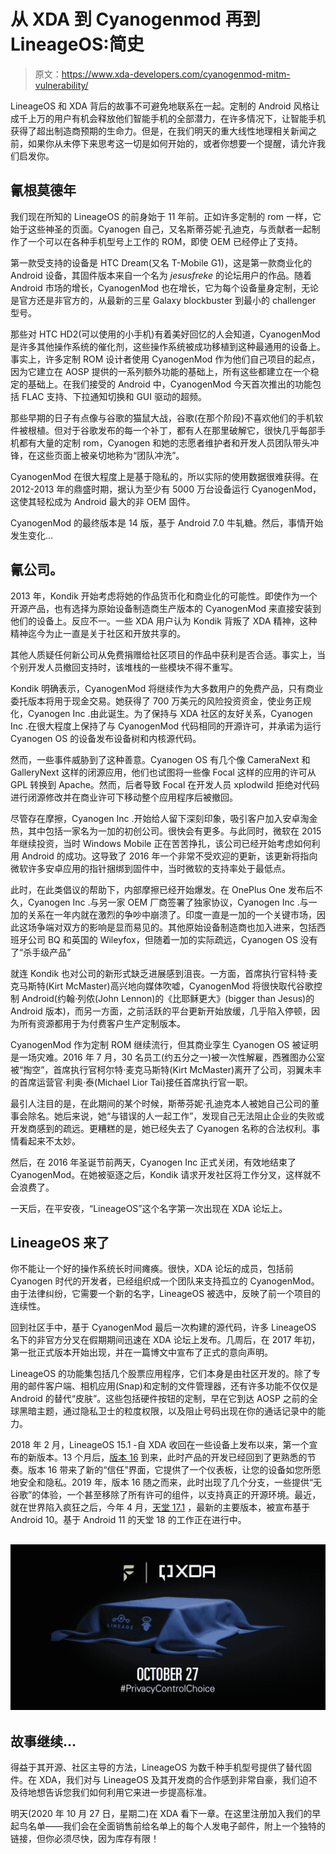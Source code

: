 # 从 XDA 到 Cyanogenmod 再到 LineageOS:简史

> 原文：<https://www.xda-developers.com/cyanogenmod-mitm-vulnerability/>

LineageOS 和 XDA 背后的故事不可避免地联系在一起。定制的 Android 风格让成千上万的用户有机会释放他们智能手机的全部潜力，在许多情况下，让智能手机获得了超出制造商预期的生命力。但是，在我们明天的重大线性地理相关新闻之前，如果你从未停下来思考这一切是如何开始的，或者你想要一个提醒，请允许我们启发你。

## 氰根莫德年

我们现在所知的 LineageOS 的前身始于 11 年前。正如许多定制的 rom 一样，它始于这些神圣的页面。Cyanogen 自己，又名斯蒂芬妮·孔迪克，与贡献者一起制作了一个可以在各种手机型号上工作的 ROM，即使 OEM 已经停止了支持。

第一款受支持的设备是 HTC Dream(又名 T-Mobile G1)，这是第一款商业化的 Android 设备，其固件版本来自一个名为 *jesusfreke* 的论坛用户的作品。随着 Android 市场的增长，CyanogenMod 也在增长，它为每个设备量身定制，无论是官方还是非官方的，从最新的三星 Galaxy blockbuster 到最小的 challenger 型号。

那些对 HTC HD2(可以使用的小手机)有着美好回忆的人会知道，CyanogenMod 是许多其他操作系统的催化剂，这些操作系统被成功移植到这种最通用的设备上。事实上，许多定制 ROM 设计者使用 CyanogenMod 作为他们自己项目的起点，因为它建立在 AOSP 提供的一系列额外功能的基础上，所有这些都建立在一个稳定的基础上。在我们接受的 Android 中，CyanogenMod 今天首次推出的功能包括 FLAC 支持、下拉通知切换和 GUI 驱动的超频。

那些早期的日子有点像与谷歌的猫鼠大战，谷歌(在那个阶段)不喜欢他们的手机软件被根植。但对于谷歌发布的每一个补丁，都有人在那里破解它，很快几乎每部手机都有大量的定制 rom，Cyanogen 和她的志愿者维护者和开发人员团队带头冲锋，在这些页面上被亲切地称为“团队冲洗”。

CyanogenMod 在很大程度上是基于隐私的，所以实际的使用数据很难获得。在 2012-2013 年的鼎盛时期，据认为至少有 5000 万台设备运行 CyanogenMod，这使其轻松成为 Android 最大的非 OEM 固件。

CyanogenMod 的最终版本是 14 版，基于 Android 7.0 牛轧糖。然后，事情开始发生变化…

## 氰公司。

2013 年，Kondik 开始考虑将她的作品货币化和商业化的可能性。即使作为一个开源产品，也有选择为原始设备制造商生产版本的 CyanogenMod 来直接安装到他们的设备上。反应不一。一些 XDA 用户认为 Kondik 背叛了 XDA 精神，这种精神迄今为止一直是关于社区和开放共享的。

其他人质疑任何新公司从免费捐赠给社区项目的作品中获利是否合适。事实上，当个别开发人员撤回支持时，该堆栈的一些模块不得不重写。

Kondik 明确表示，CyanogenMod 将继续作为大多数用户的免费产品，只有商业委托版本将用于现金交易。她获得了 700 万美元的风险投资资金，使业务正规化，Cyanogen Inc .由此诞生。为了保持与 XDA 社区的友好关系，Cyanogen Inc .在很大程度上保持了与 CyanogenMod 代码相同的开源许可，并承诺为运行 Cyanogen OS 的设备发布设备树和内核源代码。

然而，一些事件威胁到了这种善意。Cyanogen OS 有几个像 CameraNext 和 GalleryNext 这样的闭源应用，他们也试图将一些像 Focal 这样的应用的许可从 GPL 转换到 Apache。然而，后者导致 Focal 在开发人员 xplodwild 拒绝对代码进行闭源修改并在商业许可下移动整个应用程序后被撤回。

尽管存在摩擦，Cyanogen Inc .开始给人留下深刻印象，吸引客户加入安卓淘金热，其中包括一家名为一加的初创公司。很快会有更多。与此同时，微软在 2015 年继续投资，当时 Windows Mobile 正在苦苦挣扎，该公司已经开始考虑如何利用 Android 的成功。这导致了 2016 年一个非常不受欢迎的更新，该更新将指向微软许多安卓应用的指针捆绑到固件中，当时微软的支持率处于最低点。

此时，在此类倡议的帮助下，内部摩擦已经开始爆发。在 OnePlus One 发布后不久，Cyanogen Inc .与另一家 OEM 厂商签署了独家协议，Cyanogen Inc .与一加的关系在一年内就在激烈的争吵中崩溃了。印度一直是一加的一个关键市场，因此这场争端对双方的影响是显而易见的。其他原始设备制造商也加入进来，包括西班牙公司 BQ 和英国的 Wileyfox，但随着一加的实际疏远，Cyanogen OS 没有了“杀手级产品”

就连 Kondik 也对公司的新形式缺乏进展感到沮丧。一方面，首席执行官科特·麦克马斯特(Kirt McMaster)高兴地向媒体吹嘘，CyanogenMod 将很快取代谷歌控制 Android(约翰·列侬(John Lennon)的《比耶稣更大》(bigger than Jesus)的 Android 版本)，而另一方面，之前活跃的平台更新开始放缓，几乎陷入停顿，因为所有资源都用于为付费客户生产定制版本。

CyanogenMod 作为定制 ROM 继续流行，但其商业孪生 Cyanogen OS 被证明是一场灾难。2016 年 7 月，30 名员工(约五分之一)被一次性解雇，西雅图办公室被“掏空”，首席执行官柯尔特·麦克马斯特(Kirt McMaster)离开了公司，羽翼未丰的首席运营官·利奥·泰(Michael Lior Tai)接任首席执行官一职。

最引人注目的是，在此期间的某个时候，斯蒂芬妮·孔迪克本人被她自己公司的董事会除名。她后来说，她“与错误的人一起工作”，发现自己无法阻止企业的失败或开发商感到的疏远。更糟糕的是，她已经失去了 Cyanogen 名称的合法权利。事情看起来不太妙。

然后，在 2016 年圣诞节前两天，Cyanogen Inc 正式关闭，有效地结束了 CyanogenMod。在她被驱逐之后，Kondik 请求开发社区将工作分叉，这样就不会浪费了。

一天后，在平安夜，“LineageOS”这个名字第一次出现在 XDA 论坛上。

## LineageOS 来了

你不能让一个好的操作系统长时间瘫痪。很快，XDA 论坛的成员，包括前 Cyanogen 时代的开发者，已经组织成一个团队来支持孤立的 CyanogenMod。由于法律纠纷，它需要一个新的名字，LineageOS 被选中，反映了前一个项目的连续性。

回到社区手中，基于 CyanogenMod 最后一次构建的源代码，许多 LineageOS 名下的非官方分叉在假期期间迅速在 XDA 论坛上发布。几周后，在 2017 年初，第一批正式版本开始出现，并在一篇博文中宣布了正式的意向声明。

LineageOS 的功能集包括几个股票应用程序，它们本身是由社区开发的。除了专用的邮件客户端、相机应用(Snap)和定制的文件管理器，还有许多功能不仅仅是 Android 的替代“皮肤”。这些包括硬件按钮的定制，早在它到达 AOSP 之前的全球黑暗主题，通过隐私卫士的粒度权限，以及阻止号码出现在你的通话记录中的能力。

2018 年 2 月，LineageOS 15.1 -自 XDA 收回在一些设备上发布以来，第一个宣布的新版本。13 个月后，[版本 16](https://www.xda-developers.com/lineageos-16-android-pie/) 到来，此时产品的开发已经回到了更熟悉的节奏。版本 16 带来了新的“信任”界面，它提供了一个仪表板，让您的设备如您所愿地安全和隐私。2019 年，版本 16 随之而来，此时出现了几个分支，一些提供“无谷歌”的体验，一个甚至移除了所有许可的组件，以支持真正的开源环境。最近，就在世界陷入疯狂之后，今年 4 月，[天堂 17.1](https://www.xda-developers.com/lineageos-17-1-new-oneplus-samsung-xiaomi-motorola-server-hack-download/) ，最新的主要版本，被宣布基于 Android 10。基于 Android 11 的天堂 18 的工作正在进行中。

## [![](img/51d58c5ff9bab19a4570f3a96966cce6.png)](https://www.xda-developers.com/privacy-control-choice)

## 故事继续…

得益于其开源、社区主导的方法，LineageOS 为数千种手机型号提供了替代固件。在 XDA，我们对与 LineageOS 及其开发商的合作感到非常自豪，我们迫不及待地想告诉您我们如何利用它来进一步提高标准。

明天(2020 年 10 月 27 日，星期二)在 XDA 看下一章。在这里注册加入我们的早起鸟名单——我们会在全面销售前给名单上的每个人发电子邮件，附上一个独特的链接，但你必须尽快，因为库存有限！